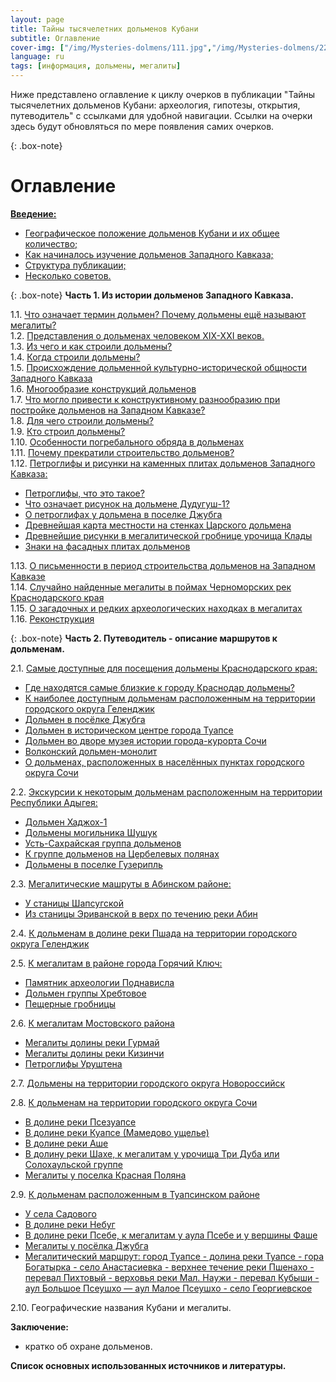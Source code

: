 ```yaml
---
layout: page
title: Тайны тысячелетних дольменов Кубани
subtitle: Оглавление
cover-img: ["/img/Mysteries-dolmens/111.jpg","/img/Mysteries-dolmens/222.jpg"]
language: ru
tags: [информация, дольмены, мегалиты]
---
```

Ниже представлено оглавление к циклу очерков в публикации "Тайны тысячелетних дольменов Кубани: археология, гипотезы, открытия, путеводитель" с ссылками для удобной навигации.
Ссылки на очерки здесь будут обновляться по мере появления самих очерков.

{: .box-note}
# Оглавление

[**Введение:**](/../mysteries-dolmens-intro/)  
- [Географическое положение дольменов Кубани и их общее количество;](/../mysteries-dolmens-intro/#%D0%B2%D0%B2%D0%B5%D0%B4%D0%B5%D0%BD%D0%B8%D0%B51)
- [Как начиналось изучение дольменов Западного Кавказа;](/../mysteries-dolmens-intro/#%D0%B2%D0%B2%D0%B5%D0%B4%D0%B5%D0%BD%D0%B8%D0%B52)
- [Структура публикации;](/../mysteries-dolmens-intro/#%D0%B2%D0%B2%D0%B5%D0%B4%D0%B5%D0%BD%D0%B8%D0%B53)
- [Несколько советов.](/../mysteries-dolmens-intro/#%D0%B2%D0%B2%D0%B5%D0%B4%D0%B5%D0%BD%D0%B8%D0%B54)

{: .box-note}
**<a name="ch1"></a>Часть 1. Из истории дольменов Западного Кавказа.**

1.1. [Что означает термин дольмен? Почему дольмены ещё называют мегалиты?](/../ch1p1/)  
1.2. [Представления о дольменах человеком ХIХ-ХХI веков.](/../ch1p2/)  
1.3. [Из чего и как строили дольмены?](/../ch1p3/)  
1.4. [Когда строили дольмены?](/../ch1p4/)  
1.5. [Происхождение дольменной культурно-исторической общности Западного Кавказа](/../ch1p5/)    
1.6. [Многообразие конструкций дольменов](/../ch1p6/)  
1.7. [Что могло привести к конструктивному разнообразию при постройке дольменов на Западном Кавказе?](/../ch1p7/)  
1.8. [Для чего строили дольмены?](/../ch1p8/)  
1.9. [Кто строил дольмены?](/../ch1p9/)  
1.10. [Особенности погребального обряда в дольменах](/../ch1p10/)  
1.11. [Почему прекратили строительство дольменов?](/../ch1p11/)  
1.12. [Петроглифы и рисунки на каменных плитах дольменов Западного Кавказа:](/../ch1p12/)  
- [Петроглифы, что это такое?](/../ch1p12/#petr1)  
- [Что означает рисунок на дольмене Дудугуш-1?](/../ch1p12/#petr2)  
- [О петроглифах у дольмена в поселке Джубга](/../ch1p12/#petr3)  
- [Древнейшая карта местности на стенках Царского дольмена](/../ch1p12/#petr4)  
- [Древнейшие рисунки в мегалитической гробнице урочища Клады](/../ch1p12/#petr5)  
- [Знаки на фасадных плитах дольменов](/../ch1p12/#petr6)  

1.13. [О письменности в период строительства дольменов на Западном Кавказе](/../ch1p13/)  
1.14. [Случайно найденные мегалиты в поймах Черноморских рек Краснодарского края](/../ch1p14/)  
1.15. [О загадочных и редких археологических находках в мегалитах](/../ch1p15/)  
1.16. [Реконструкция](/../ch1p16/)  

{: .box-note}
**<a name="ch2"></a>Часть 2. Путеводитель - описание маршрутов к дольменам.**

2.1. [Самые доступные для посещения дольмены Краснодарского края:](/../ch2p1/)  
- [Где находятся самые близкие к городу Краснодар дольмены?](/../ch2p1/#2-1-1)  
- [К наиболее доступным дольменам расположенным на территории городского округа Геленджик](/../ch2p1/#2-1-2)  
- [Дольмен в посёлке Джубга](/../ch2p1/#2-1-3)  
- [Дольмен в историческом центре города Туапсе](/../ch2p1/#2-1-4)  
- [Дольмен во дворе музея истории города-курорта Сочи](/../ch2p1/#2-1-5)  
- [Волконский дольмен-монолит](/../ch2p1/#2-1-6)  
- [О дольменах, расположенных в населённых пунктах городского округа Сочи](/../ch2p1/#2-1-7)  

2.2. [Экскурсии к некоторым дольменам расположенным на территории Республики Адыгея:](/../ch2p2/)  
- [Дольмен Хаджох-1](/../ch2p2/#2-2-1)  
- [Дольмены могильника Шушук](/../ch2p2/#2-2-5)  
- [Усть-Сахрайская группа дольменов](/../ch2p2/#2-2-2)  
- [К группе дольменов на Цербелевых полянах](/../ch2p2/#2-2-3)  
- [Дольмены в поселке Гузерипль](/../ch2p2/#2-2-4)  

2.3. [Мегалитические машруты в Абинском районе:](/../ch2p3/)  
- [У станицы Шапсугской](/../ch2p3/#2-3-1)  
- [Из станицы Эриванской в верх по течению реки Абин](/../ch2p3/#2-3-2)  

2.4. [К дольменам в долине реки Пшада на территории городского округа Геленджик](/../ch2p4/) 
 
2.5. [К мегалитам в районе города Горячий Ключ:](/../ch2p5/)  
- [Памятник археологии Поднависла](/../ch2p5/#2-5-1)  
- [Дольмен группы Хребтовое](/../ch2p5/#2-5-2)  
- [Пещерные гробницы](/../ch2p5/#2-5-3)  

2.6. [К мегалитам Мостовского района](/../ch2p6/)  
- [Мегалиты долины реки Гурмай](/../ch2p6/#2-6-1)  
- [Мегалиты долины реки Кизинчи](/../ch2p6/#2-6-2)  
- [Петроглифы Уруштена](/../ch2p6/#2-6-3)  

2.7. [Дольмены на территории городского округа Новороссийск](/../ch2p7/)  

2.8. [К дольменам на территории городского округа Сочи](/../ch2p8/)  
- [В долине реки Псезуапсе](/../ch2p8/#2-8-1)  
- [В долине реки Куапсе (Мамедово ущелье)](/../ch2p8/#2-8-2)  
- [В долине реки Аше](/../ch2p8/#2-8-3)  
- [В долину реки Шахе, к мегалитам у урочища Три Дуба или Солохаульской группе](/../ch2p8/#2-8-4)  
- [Мегалиты у поселка Красная Поляна](/../ch2p8/#2-8-5)  

2.9. [К дольменам расположенным в Туапсинском районе](/../ch2p9/)  
- [У села Садового ](/../ch2p9/#2-9-1) 
- [В долине реки Небуг](/../ch2p9/#2-9-2)  
- [В долине реки Псебе, к мегалитам у аула Псебе и у вершины Фаше](/../ch2p9/#2-9-3)  
- [Мегалиты у посёлка Джубга](/../ch2p9/#2-9-4)  
- [Мегалитический маршрут: город Туапсе - долина реки Туапсе - гора Богатырка - село Анастасиевка - верхнее течение реки Пшенахо - перевал Пихтовый - верховья реки Мал. Наужи - перевал Кубыши - аул Большое Псеушхо — аул Малое Псеушхо - село Георгиевское](/../ch2p9/#2-9-5)  

2.10. Географические названия Кубани и мегалиты.

**Заключение:**  
- кратко об охране дольменов.  

**Список основных использованных источников и литературы.**
